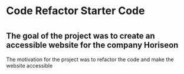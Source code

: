 # Code Refactor Starter Code

# <Horiseon Website>

## The goal of the project was to create an accessible website for the company Horiseon

The motivation for the project was to refactor the code and make the website accessible
